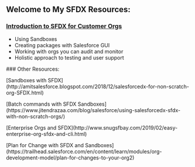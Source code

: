 ## Welcome to My SFDX Resources:


### [Introduction to SFDX for Customer Orgs](https://snugsfbay.github.io/SFDX_Dev_Admin/SFDX%20Intro.pdf)
+ Using Sandboxes
+ Creating packages with Salesforce GUI
+ Working with orgs you can audit and monitor
+ Holistic approach to testing and user support

<p>
### Other Resources:
</p>
<p>
[Sandboxes with SFDX](http://amitsalesforce.blogspot.com/2018/12/salesforcedx-for-non-scratch-org-SFDX.html)
</p>
<p>
[Batch commands with SFDX Sandboxes](https://www.jitendrazaa.com/blog/salesforce/using-salesforcedx-sfdx-with-non-scratch-orgs/)
</p>
<p>
[Enterprise Orgs and SFDX](http://www.snugsfbay.com/2019/02/easy-enterprise-org-sfdx-and-cli.html)
</p>
<p>
[Plan for Change with SFDX and Sandboxes](https://trailhead.salesforce.com/en/content/learn/modules/org-development-model/plan-for-changes-to-your-org2)
</p>
